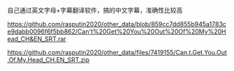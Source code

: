 
自己通过英文字母+字幕翻译软件，搞的中文字幕，准确性比较高

https://github.com/rasputin2020/other_data/blob/859cc7dd855b945a1783ce9dabb0096f6f5bb862/Can't%20Get%20You%20Out%20Of%20My%20Head_CH&EN_SRT.rar 

https://github.com/rasputin2020/other_data/files/7419155/Can.t.Get.You.Out.Of.My.Head_CH.EN_SRT.zip
